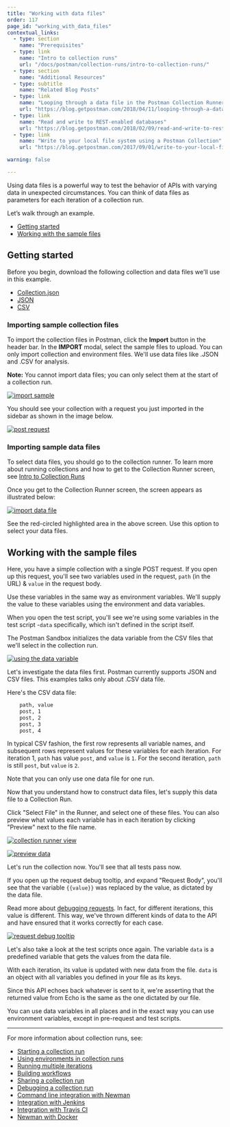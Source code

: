 ```yaml
---
title: "Working with data files"
order: 117
page_id: "working_with_data_files"
contextual_links:
  - type: section
    name: "Prerequisites"
  - type: link
    name: "Intro to collection runs"
    url: "/docs/postman/collection-runs/intro-to-collection-runs/"
  - type: section
    name: "Additional Resources"
  - type: subtitle
    name: "Related Blog Posts"
  - type: link
    name: "Looping through a data file in the Postman Collection Runner"
    url: "https://blog.getpostman.com/2018/04/11/looping-through-a-data-file-in-the-postman-collection-runner/?_ga=2.199429224.754547870.1571851340-1454169035.1570491567"
  - type: link
    name: "Read and write to REST-enabled databases"
    url: "https://blog.getpostman.com/2018/02/09/read-and-write-to-rest-enabled-databases/?_ga=2.199429224.754547870.1571851340-1454169035.1570491567"
  - type: link
    name: "Write to your local file system using a Postman Collection"
    url: "https://blog.getpostman.com/2017/09/01/write-to-your-local-file-system-using-a-postman-collection/?_ga=2.199429224.754547870.1571851340-1454169035.1570491567"

warning: false

---
```


Using data files is a powerful way to test the behavior of APIs with varying data in unexpected circumstances. You can think of data files as parameters for each iteration of a collection run.

Let’s walk through an example.

* [Getting started](#getting-started)
* [Working with the sample files](#working-with-the-sample-files)

## Getting started

Before you begin, download the following collection and data files we'll use in this example.

* [Collection.json](https://assets.postman.com/postman-docs/58533790.json)
* [JSON](https://assets.postman.com/postman-docs/58702589.json)
* [CSV](https://assets.postman.com/postman-docs/58702574.csv)

### Importing sample collection files

To import the collection files in Postman, click the **Import** button in the header bar. In the **IMPORT** modal, select the sample files to upload. You can only import collection and environment files. We'll use data files like .JSON and .CSV for analysis.

**Note:** You cannot import data files; you can only select them at the start of a collection run.

[![import sample](https://assets.postman.com/postman-docs/working_with_datafiles/import_sample.png)](https://assets.postman.com/postman-docs/working_with_datafiles/import_sample.png)

You should see your collection with a request you just imported in the sidebar as shown in the image below.

[![post request](https://assets.postman.com/postman-docs/working_with_datafiles/post_request.png)](https://assets.postman.com/postman-docs/working_with_datafiles/post_request.png)

### Importing sample data files

To select data files, you should go to the collection runner. To learn more about running collections and how to get to the Collection Runner screen, see [Intro to Collection Runs](/docs/postman/collection-runs/intro-to-collection-runs/)

Once you get to the Collection Runner screen, the screen appears as illustrated below:

[![import data file](https://assets.postman.com/postman-docs/working_with_datafiles/collection_runner_open.png)](https://assets.postman.com/postman-docs/working_with_datafiles/collection_runner_open.png)

See the red-circled highlighted area in the above screen. Use this option to select your data files.

## Working with the sample files

Here, you have a simple collection with a single POST request. If you open up this request, you'll see two variables used in the request, `path` (in the URL) & `value` in the request body.

Use these variables in the same way as environment variables. We'll supply the value to these variables using the environment and data variables.

When you open the test script, you'll see we're using some variables in the test script -`data` specifically, which isn't defined in the script itself.

The Postman Sandbox initializes the data variable from the CSV files that we'll select in the collection run.

[![using the data variable](https://assets.postman.com/postman-docs/working_with_datafiles/using_the_data_variable.png)](https://assets.postman.com/postman-docs/working_with_datafiles/using_the_data_variable.png)

Let's investigate the data files first. Postman currently supports JSON and CSV files. This examples talks only about .CSV data file.

Here's the CSV data file:

```bash
    path, value
    post, 1
    post, 2
    post, 3
    post, 4
```

In typical CSV fashion, the first row represents all variable names, and subsequent rows represent values for these variables for each iteration. For iteration 1, `path` has value `post`, and `value` is `1`. For the second iteration, `path` is still `post`, but `value` is `2`.

Note that you can only use one data file for one run.

Now that you understand how to construct data files, let's supply this data file to a Collection Run.

Click "Select File" in the Runner, and select one of these files. You can also preview what values each variable has in each iteration by clicking "Preview" next to the file name.

[![collection runner view](https://assets.postman.com/postman-docs/working_with_datafiles/collection_runner_view.png)](https://assets.postman.com/postman-docs/working_with_datafiles/collection_runner_view.png)

[![preview data](https://assets.postman.com/postman-docs/working_with_datafiles/preview_data.png)](https://assets.postman.com/postman-docs/working_with_datafiles/preview_data.png)

Let's run the collection now. You'll see that all tests pass now.

If you open up the request debug tooltip, and expand "Request Body", you'll see that the variable `{{value}}` was replaced by the value, as dictated by the data file.

Read more about [debugging requests](/docs/postman/collection-runs/debugging-a-collection-run/). In fact, for different iterations, this value is different. This way, we've thrown different kinds of data to the API and have ensured that it works correctly for each case.

[![request debug tooltip](https://assets.postman.com/postman-docs/working_with_datafiles/request_debug_tooltip.png)](https://assets.postman.com/postman-docs/working_with_datafiles/request_debug_tooltip.png)

Let's also take a look at the test scripts once again. The variable `data` is a predefined variable that gets the values from the data file.

With each iteration, its value is updated with new data from the file. `data` is an object with all variables you defined in your file as its keys.

Since this API echoes back whatever is sent to it, we're asserting that the returned value from Echo is the same as the one dictated by our file.

You can use data variables in all places and in the exact way you can use environment variables, except in pre-request and test scripts.

---
For more information about collection runs, see:

* [Starting a collection run](/docs/postman/collection-runs/starting-a-collection-run/)
* [Using environments in collection runs](/docs/postman/collection-runs/using-environments-in-collection-runs/)
* [Running multiple iterations](/docs/postman/collection-runs/running-multiple-iterations/)
* [Building workflows](/docs/postman/collection-runs/building-workflows/)
* [Sharing a collection run](/docs/postman/collection-runs/sharing-a-collection-run/)
* [Debugging a collection run](/docs/postman/collection-runs/debugging-a-collection-run/)
* [Command line integration with Newman](/docs/postman/collection-runs/command-line-integration-with-newman/)
* [Integration with Jenkins](/docs/postman/collection-runs/integration-with-jenkins/)
* [Integration with Travis CI](/docs/postman/collection-runs/integration-with-travis/)
* [Newman with Docker](/docs/postman/collection-runs/newman-with-docker/)
